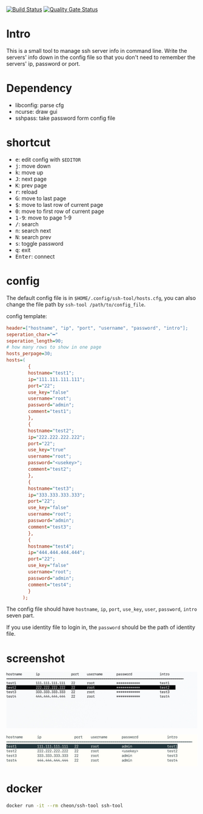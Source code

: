 [![Build Status](https://www.travis-ci.org/number317/ssh-tool.svg?branch=master)](https://www.travis-ci.org/number317/ssh-tool)
[![Quality Gate Status](https://sonarcloud.io/api/project_badges/measure?project=number317_ssh-tool&metric=alert_status)](https://sonarcloud.io/dashboard?id=number317_ssh-tool)

# Intro

This is a small tool to manage ssh server info in command line. Write the servers' info down in the config file so that you don't need to remember the servers' ip, password or port.

# Dependency

* libconfig: parse cfg
* ncurse: draw gui
* sshpass: take password form config file

# shortcut

* <kbd>e</kbd>: edit config with `$EDITOR`
* <kbd>j</kbd>: move down
* <kbd>k</kbd>: move up
* <kbd>J</kbd>: next page
* <kbd>K</kbd>: prev page
* <kbd>r</kbd>: reload
* <kbd>G</kbd>: move to last page
* <kbd>$</kbd>: move to last row of current page
* <kbd>0</kbd>: move to first row of current page
* <kbd>1-9</kbd>: move to page 1-9
* <kbd>/</kbd>: search
* <kbd>n</kbd>: search next
* <kbd>N</kbd>: search prev
* <kbd>s</kbd>: toggle password
* <kbd>q</kbd>: exit
* <kbd>Enter</kbd>: connect

# config

The default config file is in `$HOME/.config/ssh-tool/hosts.cfg`, you can also change the file path by `ssh-tool /path/to/config_file`.

config template:

```cfg
header=["hostname", "ip", "port", "username", "password", "intro"];
seperation_char="━"
seperation_length=90;
# how many rows to show in one page
hosts_perpage=30;
hosts=(
        {
        hostname="test1";
        ip="111.111.111.111";
        port="22";
        use_key="false"
        username="root";
        password="admin";
        comment="test1";
        },
        {
        hostname="test2";
        ip="222.222.222.222";
        port="22";
        use_key="true"
        username="root";
        password="<usekey>";
        comment="test2";
        },
        {
        hostname="test3";
        ip="333.333.333.333";
        port="22";
        use_key="false"
        username="root";
        password="admin";
        comment="test3";
        },
        {
        hostname="test4";
        ip="444.444.444.444";
        port="22";
        use_key="false"
        username="root";
        password="admin";
        comment="test4";
        }
      );
```

The config file should have `hostname`, `ip`, `port`, `use_key`, `user`, `password`, `intro` seven part.

If you use identity file to login in, the `password` should be the path of identity file.

# screenshot

![hide](./img/hide.jpg)

![show](./img/show.jpg)

# docker

```bash
docker run -it --rm cheon/ssh-tool ssh-tool
```
